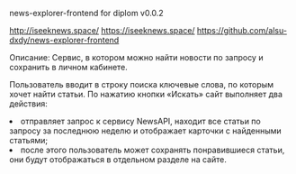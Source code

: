 news-explorer-frontend for diplom
v0.0.2

http://iseeknews.space/ https://iseeknews.space/
https://github.com/alsu-dxdy/news-explorer-frontend

Описание: Cервис, в котором можно найти новости по запросу и сохранить в личном кабинете.

Пользователь вводит в строку поиска ключевые слова, по которым хочет найти статьи. По нажатию кнопки «Искать» сайт выполняет два действия:

<li> отправляет запрос к сервису NewsAPI, находит все статьи по запросу за последнюю неделю и отображает карточки с найденными статьями;
<li> после этого пользователь может сохранять понравившиеся статьи, они будут отображаться в отдельном разделе на сайте.